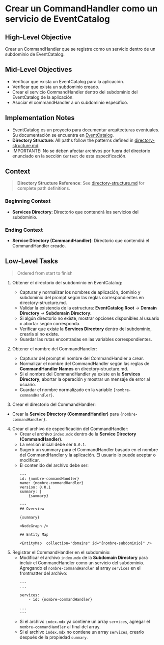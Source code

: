 # Crear un CommandHandler como un servicio de EventCatalog

## High-Level Objective

Crear un CommandHandler que se registre como un servicio dentro de un subdominio de EventCatalog.

## Mid-Level Objectives

- Verificar que exista un EventCatalog para la aplicación.
- Verificar que exista un subdominio creado.
- Crear el servicio CommandHandler dentro del subdominio del EventCatalog de la aplicación.
- Asociar el commandHandler a un subdominio específico.

## Implementation Notes
- EventCatalog es un proyecto para documentar arquitecturas eventuales. Su documentación se encuentra en [EventCatalog](https://github.com/Sinco/Cosmos.EventCatalog).
- **Directory Structure**: All paths follow the patterns defined in [directory-structure.md](./directory-structure.md).
- IMPORTANTE: No se deben afectar archivos por fuera del directorio enunciado en la sección `Context` de esta especificación.

## Context

> **Directory Structure Reference**: See [directory-structure.md](./directory-structure.md) for complete path definitions.

### Beginning Context

- **Services Directory**: Directorio que contendrá los servicios del subdominio.

### Ending Context

- **Service Directory (CommandHandler)**: Directorio que contendrá el CommandHandler creado. 

## Low-Level Tasks
> Ordered from start to finish

1. Obtener el directorio del subdominio en EventCatalog:
   - Capturar y normalizar los nombres de aplicación, dominio y subdominio del prompt según las reglas correspondientes en directory-structure.md.
   - Validar la existencia de la estructura: **EventCatalog Root** → **Domain Directory** → **Subdomain Directory**.
   - Si algún directorio no existe, mostrar opciones disponibles al usuario o abortar según corresponda.
   - Verificar que existe la **Services Directory** dentro del subdominio, crearla si no existe.
   - Guardar las rutas encontradas en las variables correspondientes.

2. Obtener el nombre del CommandHandler:
   - Capturar del prompt el nombre del CommandHandler a crear.
   - Normalizar el nombre del CommandHandler según las reglas de **CommandHandler Names** en directory-structure.md.
   - Si el nombre del CommandHandler ya existe en la **Services Directory**, abortar la operación y mostrar un mensaje de error al usuario.
   - Guardar el nombre normalizado en la variable `{nombre-commandHandler}`.
 
 3. Crear el directorio del CommandHandler:
   - Crear la **Service Directory (CommandHandler)** para `{nombre-commandHandler}`.

4. Crear el archivo de especificación del CommandHandler:
   - Crear el archivo `index.mdx` dentro de la **Service Directory (CommandHandler)**.
   - La versión inicial debe ser `0.0.1`.
   - Sugerir un summary para el CommandHandler basado en el nombre del CommandHandler y la aplicación. El usuario lo puede aceptar o modificar.
   - El contenido del archivo debe ser:
        ```mdx
        ---
        id: {nombre-commandHandler}
        name: {nombre-commandHandler}
        version: 0.0.1
        summary: |
            {summary}
       
        ---
        ## Overview

        {summary}

        <NodeGraph />

        ## Entity Map

        <EntityMap  collection="domains" id="{nombre-subdominio}" />

        ```
5. Registrar el CommandHandler en el subdominio:
   - Modificar el archivo `index.mdx` de la **Subdomain Directory** para incluir el CommandHandler como un servicio del subdominio. Agregando el `nombre-commandHandler` al array `services` en el frontmatter del archivo:
        ```mdx
        ---
        ...

        services:
            - id: {nombre-commandHandler}

        ...
        ---

        ```
    - Si el archivo `index.mdx` ya contiene un array `services`, agregar el `nombre-commandHandler` al final del array.
    - Si el archivo `index.mdx` no contiene un array `services`, crearlo después de la propiedad `summary`.